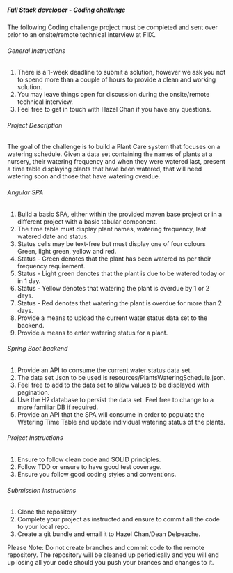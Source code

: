 ##### Full Stack developer - Coding challenge

The following Coding challenge project must be completed and sent over prior to an onsite/remote technical interview at FIIX.

###### General Instructions

1. There is a 1-week deadline to submit a solution, however we ask you not to spend more than a couple of hours to provide a clean and working solution.
2. You may leave things open for discussion during the onsite/remote technical interview.
3. Feel free to get in touch with Hazel Chan if you have any questions.

###### Project Description

The goal of the challenge is to build a Plant Care system that focuses on a watering schedule.
Given a data set containing the names of plants at a nursery, their watering frequency and when they were watered last,
present a time table displaying plants that have been watered, that will need watering soon and those that have watering overdue.

###### Angular SPA
1. Build a basic SPA, either within the provided maven base project or in a different project with a basic tabular component.
2. The time table must display plant names, watering frequency, last watered date and status.
3. Status cells may be text-free but must display one of four colours Green, light green, yellow and red.
4. Status - Green denotes that the plant has been watered as per their frequency requirement.
5. Status - Light green denotes that the plant is due to be watered today or in 1 day.
6. Status - Yellow denotes that watering the plant is overdue by 1 or 2 days.
7. Status - Red denotes that watering the plant is overdue for more than 2 days.
8. Provide a means to upload the current water status data set to the backend.
9. Provide a means to enter watering status for a plant.

###### Spring Boot backend
1. Provide an API to consume the current water status data set.
2. The data set Json to be used is resources/PlantsWateringSchedule.json. 
3. Feel free to add to the data set to allow values to be displayed with pagination.
4. Use the H2 database to persist the data set. Feel free to change to a more familiar DB if required.
5. Provide an API that the SPA will consume in order to populate the Watering Time Table and update individual watering status of the plants.

###### Project Instructions
1. Ensure to follow clean code and SOLID principles.
2. Follow TDD or ensure to have good test coverage.
3. Ensure you follow good coding styles and conventions.

###### Submission Instructions
1. Clone the repository
2. Complete your project as instructed and ensure to commit all the code to your local repo.
3. Create a git bundle and email it to Hazel Chan/Dean Delpeache.

Please Note: Do not create branches and commit code to the remote repository. The repository will be cleaned up periodically and you will end up losing all your code should you push your brances and changes to it.



